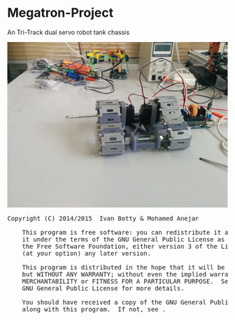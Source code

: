 # Megatron-Project

An Tri-Track dual servo robot tank chassis

<img src="https://raw.githubusercontent.com/BottyIvan/Megatron-Project/master/images/our-tri-track.jpg">

<pre>
Copyright (C) 2014/2015  Ivan Botty & Mohamed Anejar

    This program is free software: you can redistribute it and/or modify
    it under the terms of the GNU General Public License as published by
    the Free Software Foundation, either version 3 of the License, or
    (at your option) any later version.

    This program is distributed in the hope that it will be useful,
    but WITHOUT ANY WARRANTY; without even the implied warranty of
    MERCHANTABILITY or FITNESS FOR A PARTICULAR PURPOSE.  See the
    GNU General Public License for more details.

    You should have received a copy of the GNU General Public License
    along with this program.  If not, see .
    </pre>
